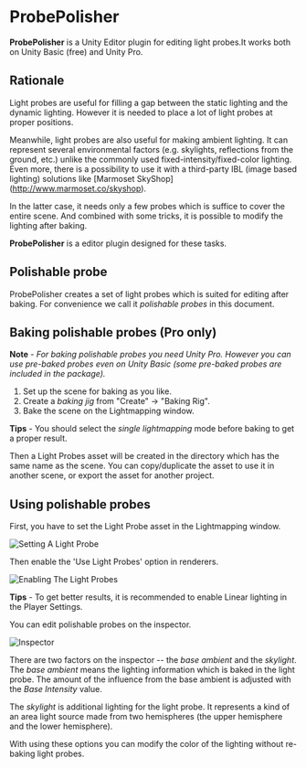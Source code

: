 ProbePolisher
=============

**ProbePolisher** is a Unity Editor plugin for editing light probes.It works
both on Unity Basic (free) and Unity Pro.

Rationale
---------

Light probes are useful for filling a gap between the static lighting and
the dynamic lighting. However it is needed to place a lot of light probes
at proper positions.

Meanwhile, light probes are also useful for making ambient lighting. It can
represent several environmental factors (e.g. skylights, reflections from the
ground, etc.) unlike the commonly used fixed-intensity/fixed-color lighting.
Even more, there is a possibility to use it with a third-party IBL
(image based lighting) solutions like [Marmoset SkyShop]
(http://www.marmoset.co/skyshop).

In the latter case, it needs only a few probes which is suffice to cover the
entire scene. And combined with some tricks, it is possible to modify the
lighting after baking.

**ProbePolisher** is a editor plugin designed for these tasks.

Polishable probe
----------------

ProbePolisher creates a set of light probes which is suited for editing after
baking. For convenience we call it *polishable probes* in this document.

Baking polishable probes (Pro only)
-----------------------------------

**Note** - *For baking polishable probes you need Unity Pro. However you can
use pre-baked probes even on Unity Basic (some pre-baked probes are included
in the package).*

1. Set up the scene for baking as you like.
2. Create a *baking jig* from "Create" -> "Baking Rig".
3. Bake the scene on the Lightmapping window.

**Tips** - You should select the *single lightmapping* mode before baking
to get a proper result.

Then a Light Probes asset will be created in the directory which has the same
name as the scene. You can copy/duplicate the asset to use it in another scene,
or export the asset for another project.

Using polishable probes
-----------------------

First, you have to set the Light Probe asset in the Lightmapping window.

![Setting A Light Probe](http://keijiro.github.io/ProbePolisher/setting-a-light-probe.png)

Then enable the 'Use Light Probes' option in renderers.

![Enabling The Light Probes](http://keijiro.github.io/ProbePolisher/enabling-the-light-probes.png)

**Tips** - To get better results, it is recommended to enable Linear lighting
in the Player Settings.

You can edit polishable probes on the inspector.

![Inspector](http://keijiro.github.io/ProbePolisher/inspector.png)

There are two factors on the inspector -- the *base ambient* and the *skylight*.
The *base ambient* means the lighting information which is baked in the light
probe. The amount of the influence from the base ambient is adjusted with the
*Base Intensity* value.

The *skylight* is additional lighting for the light probe. It represents
a kind of an area light source made from two hemispheres (the upper hemisphere
and the lower hemisphere).

With using these options you can modify the color of the lighting without
re-baking light probes.
